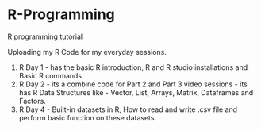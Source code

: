 # R-Programming
R programming tutorial 

Uploading my R Code for my everyday sessions. 
1. R Day 1 - has the basic R introduction, R and R studio installations and Basic R commands 
2. R Day 2 - its a combine code for Part 2 and Part 3 video sessions - its has R Data Structures like - Vector, List, Arrays, Matrix, Dataframes and Factors. 
3. R Day 4 - Built-in datasets in R, How to read and write .csv file and perform basic function on these datasets. 

